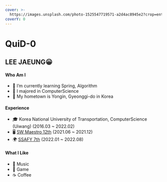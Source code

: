 ```yaml
---
cover: >-
  https://images.unsplash.com/photo-1525547719571-a2d4ac8945e2?crop=entropy&cs=tinysrgb&fm=jpg&ixid=MnwxOTcwMjR8MHwxfHNlYXJjaHw1fHxjb21wdXRlcnxlbnwwfHx8fDE2Njg1Nzc5MTQ&ixlib=rb-4.0.3&q=80
coverY: 0
---
```


# QuiD-0

## LEE JAEUNG😀

#### Who Am I

* 🌱 I’m currently learning Spring, Algorithm
* 🥇 I majored in ComputerScience
* 🚅 My hometown is Yongin, Gyeonggi-do in Korea

#### Experience

* 🎓 Korea National University of Transportation, ComputerScience (Uiwang) (2016.03 \~ 2022.02)
* 🖥 [SW Maestro 12th](https://www.swmaestro.org/sw/main/main.do) (2021.06 \~ 2021.12)
* 🌍 [SSAFY 7th](https://www.ssafy.com/ksp/jsp/swp/swpMain.jsp) (2022.01 \~ 2022.08)

#### What I Like

* 🎵 Music
* 🔵 Game
* ☕ Coffee
